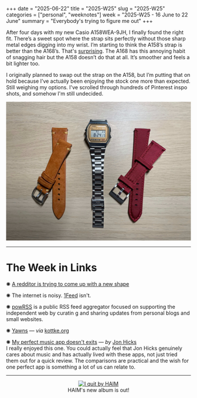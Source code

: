 +++
date = "2025-06-22"
title = "2025-W25"
slug = "2025-W25"
categories = ["personal", "weeknotes"]
week = "2025-W25 - 16 June to 22 June"
summary = "Everybody's trying to figure me out"
+++

After four days with my new Casio A158WEA-9JH, I finally found the right fit. There’s a sweet spot where the strap sits perfectly without those sharp metal edges digging into my wrist. I’m starting to think the A158’s strap is better than the A168’s. That's [surprising](https://krabf.com/weeknotes/2025-w24/). The A168 has this annoying habit of snagging hair but the A158 doesn’t do that at all. It’s smoother and feels a bit lighter too.

I originally planned to swap out the strap on the A158, but I’m putting that on hold because I’ve actually been enjoying the stock one more than expected. Still weighing my options.  I've scrolled through hundreds of Pinterest inspo shots, and somehow I'm still undecided.

![Left: Light brown leather strap | Right: Red nylon watch band with leather interior](casio-straps.jpg "Left: Light brown leather strap | Right: Red nylon watch band with leather interior")

---

# The Week in Links

✺ [A redditor is trying to come up with a new shape](https://www.reddit.com/r/theories/comments/1l5e9k9/trying_to_come_up_with_a_new_shape_and_i_cant_i/)

✺ The internet is noisy. [1Feed](https://1feed.app/) isn't.

✺ [powRSS](https://powrss.com/index.html) is a public RSS feed aggregator focused on supporting the independent web by curatin
g and sharing updates from personal blogs and small websites.

✺ [Yawns](https://kottke.org/25/06/yawns) — *via* [kottke.org](https://kottke.org/?ref=krabf.com)

✺ [My perfect music app doesn't exits](https://hicks.design/journal/my-perfect-music-app-doesnt-exist) — *by* [Jon Hicks](https://hicks.design/)
<br>
I really enjoyed this one. You could actually feel that Jon Hicks genuinely cares about music and has actually lived with these apps, not just tried them out for a quick review. The comparisons are practical and the wish for one perfect app is something a lot of us can relate to.

---

<div align="center">
   <a href="https://album.link/krabfwk25"><img src="https://i.scdn.co/image/ab67616d0000b2735bd8a29bd4fe8b4a02d6a722" alt="I quit by HAIM" width="450">
</a>
<figcaption>HAIM's new album is out!</figcaption>
</figure>
</div>
